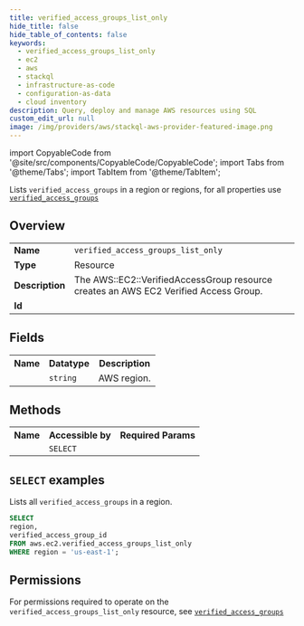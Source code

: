 ```yaml
---
title: verified_access_groups_list_only
hide_title: false
hide_table_of_contents: false
keywords:
  - verified_access_groups_list_only
  - ec2
  - aws
  - stackql
  - infrastructure-as-code
  - configuration-as-data
  - cloud inventory
description: Query, deploy and manage AWS resources using SQL
custom_edit_url: null
image: /img/providers/aws/stackql-aws-provider-featured-image.png
---
```


import CopyableCode from '@site/src/components/CopyableCode/CopyableCode';
import Tabs from '@theme/Tabs';
import TabItem from '@theme/TabItem';

Lists <code>verified_access_groups</code> in a region or regions, for all properties use <a href="/providers/aws/serviceName/verified_access_groups/"><code>verified_access_groups</code></a>

## Overview
<table><tbody>
<tr><td><b>Name</b></td><td><code>verified_access_groups_list_only</code></td></tr>
<tr><td><b>Type</b></td><td>Resource</td></tr>
<tr><td><b>Description</b></td><td>The AWS::EC2::VerifiedAccessGroup resource creates an AWS EC2 Verified Access Group.</td></tr>
<tr><td><b>Id</b></td><td><CopyableCode code="aws.ec2.verified_access_groups_list_only" /></td></tr>
</tbody></table>

## Fields
<table><tbody><tr><th>Name</th><th>Datatype</th><th>Description</th></tr><tr><td><CopyableCode code="region" /></td><td><code>string</code></td><td>AWS region.</td></tr>
</tbody></table>

## Methods

<table><tbody>
  <tr>
    <th>Name</th>
    <th>Accessible by</th>
    <th>Required Params</th>
  </tr>
  <tr>
    <td><CopyableCode code="list_resources" /></td>
    <td><code>SELECT</code></td>
    <td><CopyableCode code="region" /></td>
  </tr>
</tbody></table>

## `SELECT` examples
Lists all <code>verified_access_groups</code> in a region.
```sql
SELECT
region,
verified_access_group_id
FROM aws.ec2.verified_access_groups_list_only
WHERE region = 'us-east-1';
```


## Permissions

For permissions required to operate on the <code>verified_access_groups_list_only</code> resource, see <a href="/providers/aws/ec2/verified_access_groups/#permissions"><code>verified_access_groups</code></a>


